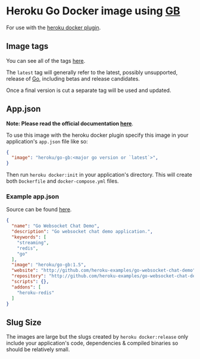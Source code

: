 # Heroku Go Docker image using [GB](https://github.com/constabulary/gb)

For use with the [heroku docker plugin](https://github.com/heroku/heroku-docker).

## Image tags

You can see all of the tags [here](https://hub.docker.com/r/heroku/go-gb/tags/).

The `latest` tag will generally refer to the latest, possibly unsupported,
release of [Go](https://golang.org/dl), including betas and release candidates.

Once a final version is cut a separate tag will be used and updated.

## App.json

**Note: Please read the official documentation [here](https://devcenter.heroku.com/articles/docker)**.

To use this image with the heroku docker plugin specify this image in your
application's `app.json` file like so:

```json
{
  "image": "heroku/go-gb:<major go version or `latest`>",
}
```

Then run `heroku docker:init` in your application's directory. This will create
both  `Dockerfile` and `docker-compose.yml` files.

### Example app.json

Source can be found [here](https://github.com/heroku-examples/go-websocket-chat-demo-gb/blob/master/app.json).

```json
{
  "name": "Go Websocket Chat Demo",
  "description": "Go websocket chat demo application.",
  "keywords": [
    "streaming",
    "redis",
    "go"
  ],
  "image": "heroku/go-gb:1.5",
  "website": "http://github.com/heroku-examples/go-websocket-chat-demo",
  "repository": "http://github.com/heroku-examples/go-websocket-chat-demol",
  "scripts": {},
  "addons": [
    "heroku-redis"
  ]
}
```

## Slug Size

The images are large but the slugs created by `heroku docker:release` only
include your application's code, dependencies & compiled binaries so should be
relatively small.

